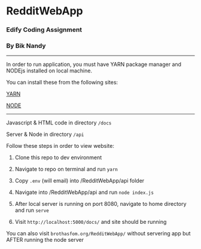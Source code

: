 # RedditWebApp
### Edify Coding Assignment
### By Bik Nandy

---

In order to run application, you must have YARN package manager and NODEjs installed on local machine.

You can install these from the following sites:

[YARN](https://classic.yarnpkg.com/en/docs/install#mac-stable)

[NODE](https://nodejs.org/en/download/)

---

Javascript & HTML code in directory `/docs`

Server & Node in directory `/api`

Follow these steps in order to view website: 
1. Clone this repo to dev environment 

2. Navigate to repo on terminal and run `yarn`

3. Copy `.env` (will email) into /RedditWebApp/api folder

4. Navigate into /RedditWebApp/api and run `node index.js`

5. After local server is running on port 8080, navigate to home directory and run `serve`

6. Visit `http://localhost:5000/docs/` and site should be running 

You can also visit `brothasfom.org/RedditWebApp/` without servering app but AFTER running the node server
